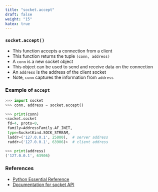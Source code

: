 ```yaml
---
title: "socket.accept"
draft: false
weight: "15"
katex: true
---
```


### `socket.accept()`
- This function accepts a connection from a client
- This function returns the tuple `(conn, address)`
- A `conn` is a new socket object
- This object can be used to send and receive data on the connection
- An `address` is the address of the client socket
- Note, `conn` captures the information from `address`

### Example of `accept`

```python
>>> import socket
>>> conn, address = socket.accept()

>>> print(conn)
<socket.socket
 fd=4, proto=0,
 family=AddressFamily.AF_INET,
 type=SocketKind.SOCK_STREAM,
 laddr=('127.0.0.1', 25000),  # server address
 raddr=('127.0.0.1', 63906)>  # client address

>>> print(address)
('127.0.0.1', 63906)
```

### References
- [Python Essential Reference](http://index-of.co.uk/Python/Python%20Essential%20Reference,%20Fourth%20Edition.pdf)
- [Documentation for socket API](https://docs.python.org/3/library/socket.html)
